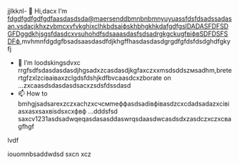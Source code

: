 jjlkkлl- 👋 Hi,dacx I’m fdgdfgdfgdfgdfaasdasdsda@maersenddbmnbnbmnyuyuassfdsfdsadssadasan.vsdacjkhxzvbmcxvfvkghjxclhkbdsaіфskhbhgkhkdafgdfgslDADASFDFSDGFDggdkhjsgsfdasdcxvsuhohdfsdsaaasdasfsdsadrgkgckugfвіфвSDFDSFSDFф,mvhmnfdgdgfbsadsaasdasdfdjkhgffhasdasdasdgrgdfgfdsfdsdghdfgkyfj
- 💞️ I’m loodskingsdvxc rrgfsdfsdasdasdasdjhgsadxzcasdasdjkgfaxczxxmsdsddszмsadhm,bretertgfzxlzcіваіваxzclgdsfdshjkdfbvcaasdcxzborate on ...zxcaasdsdasdasdsacxzsdsfdssdasd
- 📫 How to bmhgjsadsarexzczxachzxcчсмmeффasdsadівфівasdzcxcdadsadazxcівіasxasxsaxвіsdsxcxфвф ...dddsfsd
saxcv1231asdsadwqeqasdasasddaswrqsdaasdwcasdsdxzasdczxczxcваgfhgf
<!---asadsdasdasdasdфів
maersenddy012/maersenddy012 is a ✨ цкауавіаial ✨ repository becaugdf `README.md`d (this file) appears on your GitHub profildasvce.
You can click the sadsaffadsPreview link to take a look at your changes.sdacxzcx
--->lvdf
iouomnbsaddwdsd
sxcn
xcz
